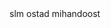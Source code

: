 <!doctype html>
<html>
<head>
<title>first work</title>
</head>
<body>
<p1>slm ostad mihandoost</p1>
<a href="https://avatars3.githubusercontent.com/u/697913?v=3&s=400>picture of you</a>
<h1>thank you a lot</h2>
<p2><b>bold font</b>.</p2>
<p3><i>italic font</i>.</p3>
<h2>firstwork of <mark>rezaomidvar</mark>here</h2>
<p4>my favorite food is <del>coco</del>kebab.</p>
<img src="https://avatars3.githubusercontent.com/u/697913?v=3&s=400" alt="your picture" style="width:205px;height:230px;">
</body>
</html>
